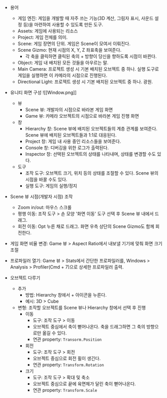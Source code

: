 - 용어
    - 게임 엔진: 게임을 개발할 때 자주 쓰는 기능(3D 계산, 그림자 표시, 사운드 설정 등)을 마련하여 사용할 수 있도록 만든 도구.
    - Assets: 게임에 사용되는 리소스
    - Project: 게임 전체를 의미.
    - Scene: 게임 장면의 단위. 게임은 Scene이 모여서 이뤄진다.
    - Scene Gizmo: 현재 시점의 X, Y, Z 좌표축을 보여준다.
        - 각 축을 클릭하면 클릭된 축의 + 방향이 당신을 향하도록 시점이 바뀐다.
    - Object: 게임 내 배치된 모든 것들을 아우르는 말. 
    - Main Camera: 프로젝트 생성 시 기본 배치된 오브젝트 중 하나. 실행 도구로 게임을 실행하면 이 카메라의 시점으로 진행된다.
    - Directional Light: 프로젝트 생성 시 기본 배치된 오브젝트 중 하나. 광원.

- 유니티 화면 구성
    ![[Window.png]]
    - 뷰
        - Scene 뷰: 개발자의 시점으로 바라본 게임 화면
        - Game 뷰: 카메라 오브젝트의 시점으로 바라본 게임 진행 화면
    - 창
        - Hierarchy 창: Scene 뷰에 배치된 오브젝트들의 계층 관계를 보여준다. Scene 뷰에 배치된 오브젝트들과 1:1로 대응된다.
        - Project 창: 게임 내 사용 중인 리소스들을 보여준다.
        - Console 창: 디버깅을 위한 로그가 출력된다.
        - Inspector 창: 선택된 오브젝트의 상태를 나타내며, 상태를 변경할 수도 있다.
    - 도구
        - 조작 도구: 오브젝트 크기, 위치 등의 상태를 조절할 수 있다. Scene 뷰의 시점을 바꿀 수도 있다.
        - 실행 도구: 게임의 실행/정지

- Scene 뷰 시점(개발자 시점) 조작
    - Zoom in/out: 마우스 스크롤
    - 평행 이동: 조작 도구 > 손 모양 '화면 이동' 도구 선택 후 Scene 뷰 내에서 드래그.
    - 회전 이동: Opt 누른 채로 드래그. 화면 우측 상단의 Scene Gizmo도 함께 회전한다. 

- 게임 화면 비율 변경: Game 뷰 > Aspect Ratio에서 내보낼 기기에 맞춰 화면 크기 조절

- 프로파일러 열기: Game 뷰 > Stats에서 간단한 프로파일러를, Windows > Analysis > Profiler(Cmd + 7)으로 상세한 프로파일러 출력.

- 오브젝트 다루기
    - 추가
        - 방법: Hierarchy 창에서 + 아이콘을 누른다.
        - 예시: 3D > Cube
    - 변형: 조작할 오브젝트를 Scene 뷰나 Hierarchy 창에서 선택 후 진행
        - 이동
            - 도구: 조작 도구 > 이동
            - 오브젝트 중심에서 축이 뻗어나온다. 축을 드래그하면 그 축의 방향으로만 옮길 수 있다. 
            - 연관 property: `Transorm.Position`
        - 회전
            - 도구: 조작 도구 > 회전
            -  오브젝트 중심으로 회전 휠이 생긴다. 
            - 연관 property: `Transform.Rotation`
        - 크기
            - 도구: 조작 도구 > 확대 및 축소
            - 오브젝트 중심으로 끝에 육면체가 달린 축이 뻗어나온다.
            - 연관 property: `Transform.Scale`
